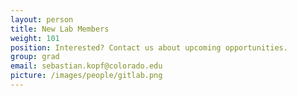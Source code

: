 ```yaml
---
layout: person
title: New Lab Members
weight: 101
position: Interested? Contact us about upcoming opportunities.
group: grad
email: sebastian.kopf@colorado.edu
picture: /images/people/gitlab.png
---
```

